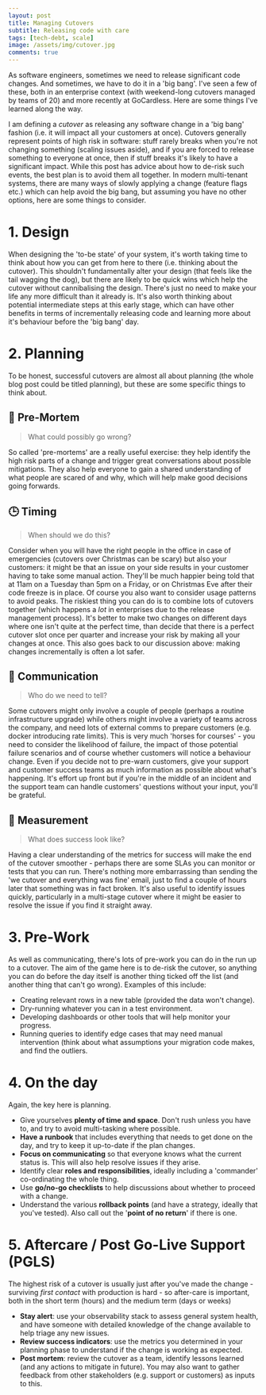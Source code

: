 ```yaml
---
layout: post
title: Managing Cutovers
subtitle: Releasing code with care
tags: [tech-debt, scale]
image: /assets/img/cutover.jpg
comments: true
---
```


As software engineers, sometimes we need to release significant code changes. And sometimes, we have to do it in a 'big bang'. I've seen a few of these, both in an enterprise context (with weekend-long cutovers managed by teams of 20) and more recently at GoCardless. Here are some things I've learned along the way.

I am defining a *cutover* as releasing any software change in a 'big bang' fashion (i.e. it will impact all your customers at once). Cutovers generally represent points of high risk in software: stuff rarely breaks when you're not changing something (scaling issues aside), and if you are forced to release something to everyone at once, then if stuff breaks it's likely to have a significant impact. While this post has advice about how to de-risk such events, the best plan is to avoid them all together. In modern multi-tenant systems, there are many ways of slowly applying a change (feature flags etc.) which can help avoid the big bang, but assuming you have no other options, here are some things to consider.

# 1. Design

When designing the 'to-be state' of your system, it's worth taking time to think about how you can get from here to there (i.e. thinking about the cutover). This shouldn't fundamentally alter your design (that feels like the tail wagging the dog), but there are likely to be quick wins which help the cutover without cannibalising the design. There's just no need to make your life any more difficult than it already is. It's also worth thinking about potential intermediate steps at this early stage, which can have other benefits in terms of incrementally releasing code and learning more about it's behaviour before the 'big bang' day.

# 2. Planning

To be honest, successful cutovers are almost all about planning (the whole blog post could be titled planning), but these are some specific things to think about.

## 📄 Pre-Mortem

> What could possibly go wrong?

So called 'pre-mortems' are a really useful exercise: they help identify the high risk parts of a change and trigger great conversations about possible mitigations. They also help everyone to gain a shared understanding of what people are scared of and why, which will help make good decisions going forwards.

## 🕒 Timing

> When should we do this?

Consider when you will have the right people in the office in case of emergencies (cutovers over Christmas can be scary) but also your customers: it might be that an issue on your side results in your customer having to take some manual action. They'll be much happier being told that at 11am on a Tuesday than 5pm on a Friday, or on Christmas Eve after their code freeze is in place. Of course you also want to consider usage patterns to avoid peaks. The riskiest thing you can do is to combine lots of cutovers together (which happens a *lot* in enterprises due to the release management process). It's better to make two changes on different days where one isn't quite at the perfect time, than decide that there is a perfect cutover slot once per quarter and increase your risk by making all your changes at once. This also goes back to our discussion above: making changes incrementally is often a lot safer.

## 💬 Communication

> Who do we need to tell?

Some cutovers might only involve a couple of people (perhaps a routine infrastructure upgrade) while others might involve a variety of teams across the company, and need lots of external comms to prepare customers (e.g. docker introducing rate limits). This is very much 'horses for courses' - you need to consider the likelihood of failure, the impact of those potential failure scenarios and of course whether customers will notice a behaviour change. Even if you decide not to pre-warn customers, give your support and customer success teams as much information as possible about what's happening. It's effort up front but if you're in the middle of an incident and the support team can handle customers' questions without your input, you'll be grateful.

## 📏 Measurement

> What does success look like?

Having a clear understanding of the metrics for success will make the end of the cutover smoother - perhaps there are some SLAs you can monitor or tests that you can run. There's nothing more embarrassing than sending the 'we cutover and everything was fine' email, just to find a couple of hours later that something was in fact broken. It's also useful to identify issues quickly, particularly in a multi-stage cutover where it might be easier to resolve the issue if you find it straight away.


# 3. Pre-Work

As well as communicating, there's lots of pre-work you can do in the run up to a cutover. The aim of the game here is to de-risk the cutover, so anything you can do before the day itself is another thing ticked off the list (and another thing that can't go wrong). Examples of this include:

* Creating relevant rows in a new table (provided the data won't change).
* Dry-running whatever you can in a test environment.
* Developing dashboards or other tools that will help monitor your progress.
* Running queries to identify edge cases that may need manual intervention (think about what assumptions your migration code makes, and find the outliers.

# 4. On the day

Again, the key here is planning.

* Give yourselves **plenty of time and space**. Don't rush unless you have to, and try to avoid multi-tasking where possible.
* **Have a runbook** that includes everything that needs to get done on the day, and try to keep it up-to-date if the plan changes.
* **Focus on communicating** so that everyone knows what the current status is. This will also help resolve issues if they arise.
* Identify clear **roles and responsibilities**, ideally including a 'commander' co-ordinating the whole thing.
* Use **go/no-go checklists** to help discussions about whether to proceed with a change.
* Understand the various **rollback points** (and have a strategy, ideally that you've tested). Also call out the '**point of no return**' if there is one.

# 5. Aftercare / Post Go-Live Support (PGLS)

The highest risk of a cutover is usually just after you've made the change - surviving *first contact* with production is hard - so after-care is important, both in the short term (hours) and the medium term (days or weeks)

* **Stay alert**: use your observability stack to assess general system health, and have someone with detailed knowledge of the change available to help triage any new issues.
* **Review success indicators**: use the metrics you determined in your planning phase to understand if the change is working as expected.
* **Post mortem**: review the cutover as a team, identify lessons learned (and any actions to mitigate in future). You may also want to gather feedback from other stakeholders (e.g. support or customers) as inputs to this.
